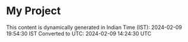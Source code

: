 # My Project

This content is dynamically generated in Indian Time (IST): 2024-02-09 19:54:30 IST
Converted to UTC: 2024-02-09 14:24:30 UTC
